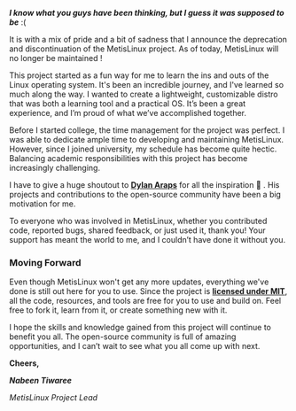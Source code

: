 **_I know what you guys have been thinking, but I guess it was supposed to
be_** :( 

It is with a mix of pride and a bit of sadness that I announce the deprecation
and discontinuation of the MetisLinux project. As of today, MetisLinux will no
longer be maintained !

This project started as a fun way for me to learn the ins and outs of the Linux
operating system. It's been an incredible journey, and I've learned so much
along the way. I wanted to create a lightweight, customizable distro that was
both a learning tool and a practical OS. It’s been a great experience, and I’m
proud of what we’ve accomplished together.

Before I started college, the time management for the project was perfect. I
was able to dedicate ample time to developing and maintaining MetisLinux.
However, since I joined university, my schedule has become quite hectic.
Balancing academic responsibilities with this project has become increasingly
challenging.

I have to give a huge shoutout to [**Dylan
Araps**](https://github.com/dylanaraps) for all the inspiration 🙏 . His projects
and contributions to the open-source community have been a big motivation for
me.

To everyone who was involved in MetisLinux, whether you contributed code,
reported bugs, shared feedback, or just used it, thank you! Your support has
meant the world to me, and I couldn’t have done it without you.

### Moving Forward

Even though MetisLinux won't get any more updates, everything we've done is
still out here for you to use. Since the project is [**licensed under MIT**](https://opensource.org/license/mit), all the
code, resources, and tools are free for you to use and build on. Feel free to
fork it, learn from it, or create something new with it.

I hope the skills and knowledge gained from this project will continue to
benefit you all. The open-source community is full of amazing opportunities,
and I can’t wait to see what you all come up with next.

**Cheers,**

***Nabeen Tiwaree***

_MetisLinux Project Lead_
